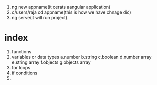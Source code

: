1. ng new appname(it cerats aangular application)
2. c/users/raja cd  appname(this is how we have chnage dic)
3. ng serve(it will run project).





# index 
1. functions
2. variables or data types
    a.number
    b.string
    c.boolean
    d.number array
    e.string array
    f.objects
    g.objects array
3. for loops 
4. if conditions
5. 